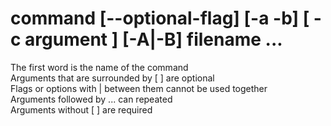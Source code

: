 # command [--optional-flag] [-a -b] [ -c argument ] [-A|-B] filename ...

The first word is the name of the command  
Arguments that are surrounded by [ ] are optional  
Flags or options with | between them cannot be used together  
Arguments followed by ... can repeated  
Arguments without [ ] are required  
